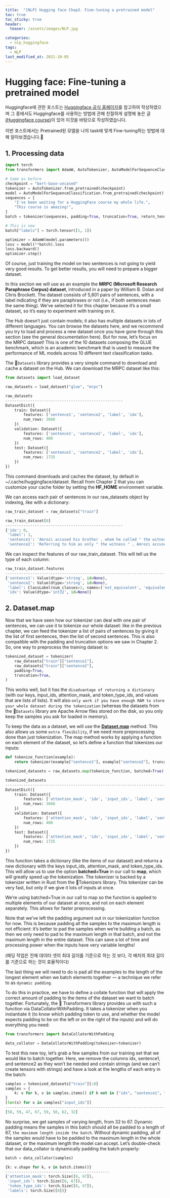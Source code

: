 ```yaml
---
title:  "[NLP] Hugging face Chap3. Fine-tuning a pretrained model"
toc: true
toc_sticky: true
header:
  teaser: /assets/images/NLP.jpg

categories:
  - nlp_huggingface
tags:
  - NLP
last_modified_at: 2021-10-05
---  
```


# Hugging face: Fine-tuning a pretrained model
Huggingface에 관한 포스트는 [Huggingface 공식 홈페이지](https://huggingface.co/)를 참고하여 작성하였으며 그 중에서도 Huggingface를 사용하는 방법에 관해 친절하게 설명해 놓은 글[(Huggingface course)](https://huggingface.co/course/chapter1)이 있어 이것을 바탕으로 작성하였습니다.  

이번 포스트에서는 Pretrained된 모델을 나의 task에 맞게 Fine-tuning하는 방법에 대해 알아보겠습니다.🤗  

## 1. Processing data

```python
import torch
from transformers import AdamW, AutoTokenizer, AutoModelForSequenceClassification

# Same as before
checkpoint = "bert-base-uncased"
tokenizer = AutoTokenizer.from_pretrained(checkpoint)
model = AutoModelForSequenceClassification.from_pretrained(checkpoint)
sequences = [
    "I've been waiting for a HuggingFace course my whole life.",
    "This course is amazing!",
]
batch = tokenizer(sequences, padding=True, truncation=True, return_tensors="pt")

# This is new
batch["labels"] = torch.tensor([1, 1])

optimizer = AdamW(model.parameters())
loss = model(**batch).loss
loss.backward()
optimizer.step()
```  

Of course, just training the model on two sentences is not going to yield very good results. To get better results, you will need to prepare a bigger dataset.

In this section we will use as an example the __MRPC (Microsoft Research Paraphrase Corpus) dataset__, introduced in a paper by William B. Dolan and Chris Brockett. The dataset consists of 5,801 pairs of sentences, with a label indicating if they are paraphrases or not (i.e., if both sentences mean the same thing). We’ve selected it for this chapter because it’s a small dataset, so it’s easy to experiment with training on it.  

The Hub doesn’t just contain models; it also has multiple datasets in lots of different languages. You can browse the datasets here, and we recommend you try to load and process a new dataset once you have gone through this section (see the general documentation here). But for now, let’s focus on the MRPC dataset! This is one of the 10 datasets composing the GLUE benchmark, which is an academic benchmark that is used to measure the performance of ML models across 10 different text classification tasks.

The 🤗`Datasets` library provides a very simple command to download and cache a dataset on the Hub. We can download the MRPC dataset like this:  

```python
from datasets import load_dataset

raw_datasets = load_dataset("glue", "mrpc")

raw_datasets
----------------------------------------------------
DatasetDict({
    train: Dataset({
        features: ['sentence1', 'sentence2', 'label', 'idx'],
        num_rows: 3668
    })
    validation: Dataset({
        features: ['sentence1', 'sentence2', 'label', 'idx'],
        num_rows: 408
    })
    test: Dataset({
        features: ['sentence1', 'sentence2', 'label', 'idx'],
        num_rows: 1725
    })
})
```  

This command downloads and caches the dataset, by default in ~/.cache/huggingface/dataset. Recall from Chapter 2 that you can customize your cache folder by setting the __HF_HOME__ environment variable.  

We can access each pair of sentences in our raw_datasets object by indexing, like with a dictionary:

```python
raw_train_dataset = raw_datasets["train"]

raw_train_dataset[0]
----------------------------------------------------
{'idx': 0,
 'label': 1,
 'sentence1': 'Amrozi accused his brother , whom he called " the witness " , of deliberately distorting his evidence .',
 'sentence2': 'Referring to him as only " the witness " , Amrozi accused his brother of deliberately distorting his evidence .'}
```  

We can inspect the features of our raw_train_dataset. This will tell us the type of each column:  

```python
raw_train_dataset.features
---------------------------------------------------------------------------------------------------
{'sentence1': Value(dtype='string', id=None),
 'sentence2': Value(dtype='string', id=None),
 'label': ClassLabel(num_classes=2, names=['not_equivalent', 'equivalent'], names_file=None, id=None),
 'idx': Value(dtype='int32', id=None)}
```

## 2. Dataset.map

Now that we have seen how our tokenizer can deal with one pair of sentences, we can use it to tokenize our whole dataset: like in the previous chapter, we can feed the tokenizer a list of pairs of sentences by giving it the list of first sentences, then the list of second sentences. This is also compatible with the padding and truncation options we saw in Chapter 2. So, one way to preprocess the training dataset is:  

```python
tokenized_dataset = tokenizer(
    raw_datasets["train"]["sentence1"],
    raw_datasets["train"]["sentence2"],
    padding=True,
    truncation=True,
)
```  

This works well, but it has the `disadvantage of returning a dictionary` (with our keys, input_ids, attention_mask, and token_type_ids, and values that are lists of lists). It will also `only work if you have enough RAM to store your whole dataset during the tokenization` (whereas the datasets from the 🤗`Datasets` library are Apache Arrow files stored on the disk, so you only keep the samples you ask for loaded in memory).

To keep the data as a dataset, we will use the [__Dataset.map__](https://huggingface.co/docs/datasets/package_reference/main_classes.html#datasets.Dataset.map) method. This also allows us some `extra flexibility`, if we need more preprocessing done than just tokenization. The map method works by applying a function on each element of the dataset, so let’s define a function that tokenizes our inputs:  

```python
def tokenize_function(example):
    return tokenizer(example["sentence1"], example["sentence2"], truncation=True)

tokenized_datasets = raw_datasets.map(tokenize_function, batched=True)

tokenized_datasets
--------------------------------------------------------------------------------------
DatasetDict({
    train: Dataset({
        features: ['attention_mask', 'idx', 'input_ids', 'label', 'sentence1', 'sentence2', 'token_type_ids'],
        num_rows: 3668
    })
    validation: Dataset({
        features: ['attention_mask', 'idx', 'input_ids', 'label', 'sentence1', 'sentence2', 'token_type_ids'],
        num_rows: 408
    })
    test: Dataset({
        features: ['attention_mask', 'idx', 'input_ids', 'label', 'sentence1', 'sentence2', 'token_type_ids'],
        num_rows: 1725
    })
})
```  

This function takes a dictionary (like the items of our dataset) and returns a new dictionary with the keys input_ids, attention_mask, and token_type_ids. This will allow us to use the option __batched=True__ in our call to __map__, which will greatly speed up the tokenization. The tokenizer is backed by a tokenizer written in Rust from the 🤗Tokenizers library. This tokenizer can be very fast, but only if we give it lots of inputs at once.  

We’re using batched=True in our call to map so the function is applied to multiple elements of our dataset at once, and not on each element separately. This allows for faster preprocessing.

Note that we’ve left the padding argument out in our tokenization function for now. This is because padding all the samples to the maximum length is not efficient: it’s better to pad the samples when we’re building a batch, as then we only need to pad to the maximum length in that batch, and not the maximum length in the entire dataset. This can save a lot of time and processing power when the inputs have very variable lengths!

(패딩 작업은 전체 데이터 셋의 최대 길이를 기준으로 하는 것 보다, 각 배치의 최대 길이를 기준으로 하는 것이 효율적이다)  

The last thing we will need to do is pad all the examples to the length of the longest element when we batch elements together — a technique we refer to as `dynamic padding`.  

To do this in practice, we have to define a collate function that will apply the correct amount of padding to the items of the dataset we want to batch together. Fortunately, the 🤗 Transformers library provides us with such a function via DataCollatorWithPadding. It takes a tokenizer when you instantiate it (to know which padding token to use, and whether the model expects padding to be on the left or on the right of the inputs) and will do everything you need:  

```python
from transformers import DataCollatorWithPadding

data_collator = DataCollatorWithPadding(tokenizer=tokenizer)
```

To test this new toy, let’s grab a few samples from our training set that we would like to batch together. Here, we remove the columns idx, sentence1, and sentence2 as they won’t be needed and contain strings (and we can’t create tensors with strings) and have a look at the lengths of each entry in the batch:  

```python
samples = tokenized_datasets["train"][:8]
samples = {
    k: v for k, v in samples.items() if k not in ["idx", "sentence1", "sentence2"]
}
[len(x) for x in samples["input_ids"]]
---------------------------------------------------------------------------------
[50, 59, 47, 67, 59, 50, 62, 32]
```

No surprise, we get samples of varying length, from 32 to 67. Dynamic padding means the samples in this batch should all be padded to a length of 67, `the maximum length inside the batch`. Without dynamic padding, all of the samples would have to be padded to the maximum length in the whole dataset, or the maximum length the model can accept. Let’s double-check that our data_collator is dynamically padding the batch properly:

```python
batch = data_collator(samples)

{k: v.shape for k, v in batch.items()}
----------------------------------------------
{'attention_mask': torch.Size([8, 67]),
 'input_ids': torch.Size([8, 67]),
 'token_type_ids': torch.Size([8, 67]),
 'labels': torch.Size([8])}
```